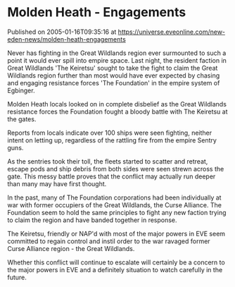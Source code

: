 # Molden Heath - Engagements
Published on 2005-01-16T09:35:16 at https://universe.eveonline.com/new-eden-news/molden-heath-engagements

Never has fighting in the Great Wildlands region ever surmounted to such a point it would ever spill into empire space. Last night, the resident faction in Great Wildlands 'The Keiretsu' sought to take the fight to claim the Great Wildlands region further than most would have ever expected by chasing and engaging resistance forces 'The Foundation' in the empire system of Egbinger.   
  
Molden Heath locals looked on in complete disbelief as the Great Wildlands resistance forces the Foundation fought a bloody battle with The Keiretsu at the gates.   
  
Reports from locals indicate over 100 ships were seen fighting, neither intent on letting up, regardless of the rattling fire from the empire Sentry guns.   
  
As the sentries took their toll, the fleets started to scatter and retreat, escape pods and ship debris from both sides were seen strewn across the gate. This messy battle proves that the conflict may actually run deeper than many may have first thought.   
  
In the past, many of The Foundation corporations had been individually at war with former occupiers of the Great Wildlands, the Curse Alliance. The Foundation seem to hold the same principles to fight any new faction trying to claim the region and have banded together in response.   
  
The Keiretsu, friendly or NAP'd with most of the major powers in EVE seem committed to regain control and instil order to the war ravaged former Curse Alliance region - the Great Wildlands.   
  
Whether this conflict will continue to escalate will certainly be a concern to the major powers in EVE and a definitely situation to watch carefully in the future.
